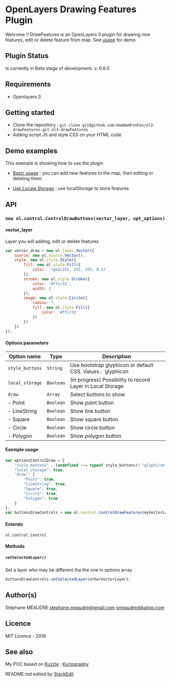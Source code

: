 OpenLayers Drawing Features Plugin
===================

Welcome !! DrawFeatures is an OpenLayers 3 plugin for drawing new features, edit or delete feature from map. See [usage](https://rawgit.com/HamHamFonFon/ol3-drawFeatures/master/examples/index.html) for demo.

Plugin Status
-------------
Is currently in Beta stage of development.
v. 0.6.0

Requirements
-------------
 - Openlayers 3


Getting started
-------------
  - Clone the repository : `git clone git@github.com:HamHamFonFon/ol3-drawFeatures.git ol3-drawFeatures`
  - Adding script JS and style CSS on your HTML code

Demo examples
-------------

This exemple is showing how to use the plugin
	
  - [Basic usage](https://cdn.rawgit.com/HamHamFonFon/ol3-drawFeatures/82f29a3f/examples/basic_use.html) : you can add new features to the map, then editing or deleting them

  - [Use Locale Storage](https://cdn.rawgit.com/HamHamFonFon/ol3-drawFeatures/82f29a3f/examples/local_storage.html) : use localStorage to store features

API
-------------

### `new ol.control.ControlDrawButtons(vector_layer, opt_options)`

#### vector_layer
Layer you will adding, edit or delete features
```javascript
var vector_draw = new ol.layer.Vector({
    source: new ol.source.Vector(),
    style: new ol.style.Style({
        fill: new ol.style.Fill({
            color: 'rgba(255, 255, 255, 0.2)'
        }),
        stroke: new ol.style.Stroke({
            color: '#ffcc33',
            width: 2
        }),
        image: new ol.style.Circle({
            radius: 7,
            fill: new ol.style.Fill({
                color: '#ffcc33'
            })
        })
    })
});
```

#### Options parameters

|Option name|Type|Description|
 ----------------- | ---------------------------- | ------------------
| `style_buttons` |`String`| Use bootstrap glyphicon or default CSS. Values : `glyphicon|default`|
| `local_storage` |`Boolean`| (in progress) Possibility to record Layer in Local Storage
| `draw`          |`Array`| Select buttons to show|
|  - Point      |`Boolean`|Show point button|
|  - LineString    |`Boolean`|Show line button|
|  - Square        |`Boolean`|Show square button|
|  - Circle        |`Boolean`|Show circle button|
|  - Polygon       |`Boolean`|Show polygon button|


#### Exemple usage

```javascript
var optionsControlDraw = {
    "style_buttons" : (undefined !== typeof style_buttons)? "glyphicon" : "default",
    "local_storage": true,
    "draw": {
        "Point": true,
        "LineString": true,
        "Square": true,
        "Circle": true,
        "Polygon": true
    }
};
var buttonsDrawControls = new ol.control.ControlDrawFeatures(myVectorLayer, optionsControlDraw);
```

#### Extends

`ol.control.Control`

#### Methods

##### `setSelectedLayer()`
Set a layer who may be different tha the one in options array
```javascript
buttonsDrawControls.setSelectedLayer(otherVectorLayer);
```
  
Author(s)
-------------
Stéphane MÉAUDRE
 <stephane.meaudre@gmail.com> <smeaudre@kaliop.com>

Licence
-------------
MIT Licence - 2016

See also
-------------
My POC based on [Kuzzle](http://kuzzle.io/) : [Kurtography](https://github.com/HamHamFonFon/kurtogaphy)


README.md edited by [StackEdit](https://stackedit.io)
